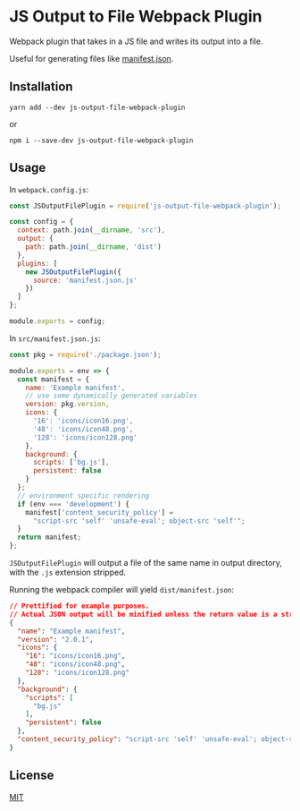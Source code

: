 # JS Output to File Webpack Plugin

Webpack plugin that takes in a JS file and writes its output into a file.

Useful for generating files like [manifest.json](https://developers.google.com/web/fundamentals/web-app-manifest/).

## Installation

```
yarn add --dev js-output-file-webpack-plugin
```

or

```
npm i --save-dev js-output-file-webpack-plugin
```

## Usage

In `webpack.config.js`:

```js
const JSOutputFilePlugin = require('js-output-file-webpack-plugin');

const config = {
  context: path.join(__dirname, 'src'),
  output: {
    path: path.join(__dirname, 'dist')
  },
  plugins: [
    new JSOutputFilePlugin({
      source: 'manifest.json.js'
    })
  ]
};

module.exports = config;
```

In `src/manifest.json.js`:

```js
const pkg = require('./package.json');

module.exports = env => {
  const manifest = {
    name: 'Example manifest',
    // use some dynamically generated variables
    version: pkg.version,
    icons: {
      '16': 'icons/icon16.png',
      '48': 'icons/icon48.png',
      '128': 'icons/icon128.png'
    },
    background: {
      scripts: ['bg.js'],
      persistent: false
    }
  };
  // environment specific rendering
  if (env === 'development') {
    manifest['content_security_policy'] =
      "script-src 'self' 'unsafe-eval'; object-src 'self'";
  }
  return manifest;
};
```

`JSOutputFilePlugin` will output a file of the same name in output directory, with the `.js` extension stripped.

Running the webpack compiler will yield `dist/manifest.json`:

```json
// Prettified for example purposes.
// Actual JSON output will be minified unless the return value is a string.
{
  "name": "Example manifest",
  "version": "2.0.1",
  "icons": {
    "16": "icons/icon16.png",
    "48": "icons/icon48.png",
    "128": "icons/icon128.png"
  },
  "background": {
    "scripts": [
      "bg.js"
    ],
    "persistent": false
  },
  "content_security_policy": "script-src 'self' 'unsafe-eval'; object-src 'self'"
}
```


## License

[MIT](https://choosealicense.com/licenses/mit/)
